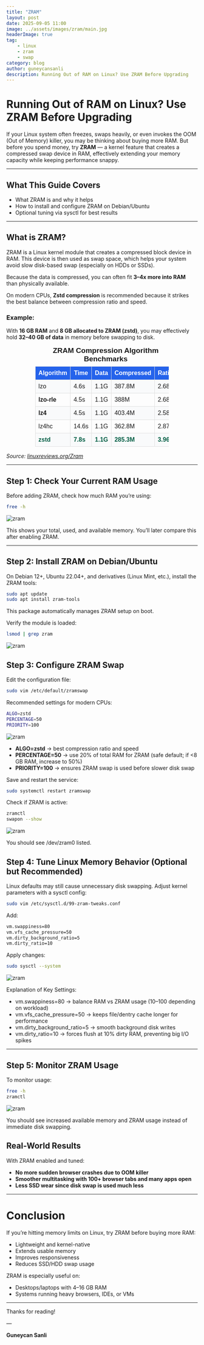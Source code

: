 ```yaml
---
title: "ZRAM"
layout: post
date: 2025-09-05 11:00
image: ../assets/images/zram/main.jpg
headerImage: true
tag:
    - linux
    - zram
    - swap
category: blog
author: guneycansanli
description: Running Out of RAM on Linux? Use ZRAM Before Upgrading
---
```


# Running Out of RAM on Linux? Use ZRAM Before Upgrading

If your Linux system often freezes, swaps heavily, or even invokes the OOM (Out of Memory) killer, you may be thinking about buying more RAM. But before you spend money, try **ZRAM** — a kernel feature that creates a compressed swap device in RAM, effectively extending your memory capacity while keeping performance snappy.

---

## What This Guide Covers
- What ZRAM is and why it helps  
- How to install and configure ZRAM on Debian/Ubuntu  
- Optional tuning via sysctl for best results  

---

## What is ZRAM?

ZRAM is a Linux kernel module that creates a compressed block device in RAM. This device is then used as swap space, which helps your system avoid slow disk-based swap (especially on HDDs or SSDs).

Because the data is compressed, you can often fit **3–4x more into RAM** than physically available.

On modern CPUs, **Zstd compression** is recommended because it strikes the best balance between compression ratio and speed.

### Example:
With **16 GB RAM** and **8 GB allocated to ZRAM (zstd)**, you may effectively hold **32–40 GB of data** in memory before swapping to disk.

<table style="border-collapse: collapse; width: 70%; margin: 1em auto; font-family: Arial, sans-serif;">
  <caption style="caption-side: top; font-size: 1.2em; font-weight: bold; margin-bottom: 8px;">
    ZRAM Compression Algorithm Benchmarks
  </caption>
  <thead>
    <tr style="background-color: #2563eb; color: #fff;">
      <th style="padding: 8px; border: 1px solid #ddd;">Algorithm</th>
      <th style="padding: 8px; border: 1px solid #ddd;">Time</th>
      <th style="padding: 8px; border: 1px solid #ddd;">Data</th>
      <th style="padding: 8px; border: 1px solid #ddd;">Compressed</th>
      <th style="padding: 8px; border: 1px solid #ddd;">Ratio</th>
    </tr>
  </thead>
  <tbody>
    <tr style="background-color: #f9fafb;">
      <td style="padding: 8px; border: 1px solid #ddd;">lzo</td>
      <td style="padding: 8px; border: 1px solid #ddd;">4.6s</td>
      <td style="padding: 8px; border: 1px solid #ddd;">1.1G</td>
      <td style="padding: 8px; border: 1px solid #ddd;">387.8M</td>
      <td style="padding: 8px; border: 1px solid #ddd;">2.68</td>
    </tr>
    <tr>
      <td style="padding: 8px; border: 1px solid #ddd;"><strong>lzo-rle</strong></td>
      <td style="padding: 8px; border: 1px solid #ddd;">4.5s</td>
      <td style="padding: 8px; border: 1px solid #ddd;">1.1G</td>
      <td style="padding: 8px; border: 1px solid #ddd;">388M</td>
      <td style="padding: 8px; border: 1px solid #ddd;">2.68</td>
    </tr>
    <tr style="background-color: #f9fafb;">
      <td style="padding: 8px; border: 1px solid #ddd;"><strong>lz4</strong></td>
      <td style="padding: 8px; border: 1px solid #ddd;">4.5s</td>
      <td style="padding: 8px; border: 1px solid #ddd;">1.1G</td>
      <td style="padding: 8px; border: 1px solid #ddd;">403.4M</td>
      <td style="padding: 8px; border: 1px solid #ddd;">2.58</td>
    </tr>
    <tr>
      <td style="padding: 8px; border: 1px solid #ddd;">lz4hc</td>
      <td style="padding: 8px; border: 1px solid #ddd;">14.6s</td>
      <td style="padding: 8px; border: 1px solid #ddd;">1.1G</td>
      <td style="padding: 8px; border: 1px solid #ddd;">362.8M</td>
      <td style="padding: 8px; border: 1px solid #ddd;">2.87</td>
    </tr>
    <tr style="background-color: #f9fafb; font-weight: bold; color: #065f46;">
      <td style="padding: 8px; border: 1px solid #ddd;">zstd</td>
      <td style="padding: 8px; border: 1px solid #ddd;">7.8s</td>
      <td style="padding: 8px; border: 1px solid #ddd;">1.1G</td>
      <td style="padding: 8px; border: 1px solid #ddd;">285.3M</td>
      <td style="padding: 8px; border: 1px solid #ddd;">3.96</td>
    </tr>
  </tbody>
</table>

*Source: [linuxreviews.org/Zram](https://linuxreviews.org/Zram)*

---

## Step 1: Check Your Current RAM Usage

Before adding ZRAM, check how much RAM you’re using:

```bash
free -h
```

![zram][1]

This shows your total, used, and available memory. You’ll later compare this after enabling ZRAM.

---

## Step 2: Install ZRAM on Debian/Ubuntu

On Debian 12+, Ubuntu 22.04+, and derivatives (Linux Mint, etc.), install the ZRAM tools:

```bash
sudo apt update
sudo apt install zram-tools
```

This package automatically manages ZRAM setup on boot.

Verify the module is loaded:

```bash
lsmod | grep zram
```

![zram][2]

## Step 3: Configure ZRAM Swap

Edit the configuration file:

```bash
sudo vim /etc/default/zramswap
```

Recommended settings for modern CPUs:

```bash
ALGO=zstd
PERCENTAGE=50
PRIORITY=100
```

![zram][3]

- **ALGO=zstd** → best compression ratio and speed
- **PERCENTAGE=50** → use 20% of total RAM for ZRAM (safe default; if <8 GB RAM, increase to 50%)
- **PRIORITY=100** → ensures ZRAM swap is used before slower disk swap

Save and restart the service:

```bash
sudo systemctl restart zramswap
```

Check if ZRAM is active:

```bash
zramctl
swapon --show
```

![zram][4]

You should see /dev/zram0 listed.


## Step 4: Tune Linux Memory Behavior (Optional but Recommended)

Linux defaults may still cause unnecessary disk swapping. Adjust kernel parameters with a sysctl config:

```bash
sudo vim /etc/sysctl.d/99-zram-tweaks.conf
```

Add:

```bash
vm.swappiness=80
vm.vfs_cache_pressure=50
vm.dirty_background_ratio=5
vm.dirty_ratio=10
```

Apply changes:

```bash
sudo sysctl --system
```

![zram][5]

Explanation of Key Settings:

- vm.swappiness=80 → balance RAM vs ZRAM usage (10–100 depending on workload)
- vm.vfs_cache_pressure=50 → keeps file/dentry cache longer for performance
- vm.dirty_background_ratio=5 → smooth background disk writes
- vm.dirty_ratio=10 → forces flush at 10% dirty RAM, preventing big I/O spikes

---

## Step 5: Monitor ZRAM Usage

To monitor usage:

```bash
free -h
zramctl
```

![zram][6]

You should see increased available memory and ZRAM usage instead of immediate disk swapping.

## Real-World Results

With ZRAM enabled and tuned:

- **No more sudden browser crashes due to OOM killer**
- **Smoother multitasking with 100+ browser tabs and many apps open**
- **Less SSD wear since disk swap is used much less**

---

# Conclusion

If you’re hitting memory limits on Linux, try ZRAM before buying more RAM:

- Lightweight and kernel-native
- Extends usable memory
- Improves responsiveness
- Reduces SSD/HDD swap usage

ZRAM is especially useful on:

- Desktops/laptops with 4–16 GB RAM
- Systems running heavy browsers, IDEs, or VMs

---

Thanks for reading!

—

**Guneycan Sanli**


[1]: ../assets/images/zram/zram-1.jpg
[2]: ../assets/images/zram/zram-2.jpg
[3]: ../assets/images/zram/zram-3.jpg
[4]: ../assets/images/zram/zram-4.jpg
[5]: ../assets/images/zram/zram-5.jpg
[6]: ../assets/images/zram/zram-6.jpg





